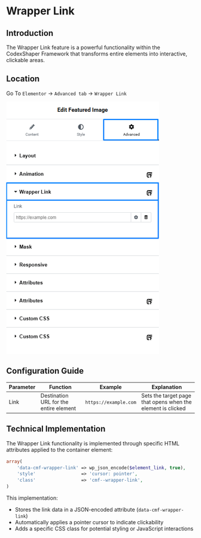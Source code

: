 # Wrapper Link

## Introduction
The Wrapper Link feature is a powerful functionality within the CodexShaper Framework that transforms entire elements into interactive, clickable areas.

## Location
Go To `Elementor` → `Advanced tab` → `Wrapper Link`

<p class="cxf--img-wrapper">
    <img src="/public/assets/framework/images/extensions/elementor/wrapper-link.png" alt="Elementor Wrapper Link Interface">
</p>

## Configuration Guide

| Parameter | Function                                  | Example               | Explanation |
|-----------|-------------------------------------------|-----------------------|-------------|
| Link      | Destination URL for the entire element    | `https://example.com` | Sets the target page that opens when the element is clicked |

## Technical Implementation

The Wrapper Link functionality is implemented through specific HTML attributes applied to the container element:

```php
array(
    'data-cmf-wrapper-link' => wp_json_encode($element_link, true),
    'style'                 => 'cursor: pointer',
    'class'                 => 'cmf--wrapper-link',
)
```

This implementation:
- Stores the link data in a JSON-encoded attribute (`data-cmf-wrapper-link`)
- Automatically applies a pointer cursor to indicate clickability
- Adds a specific CSS class for potential styling or JavaScript interactions